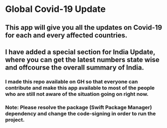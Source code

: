 # Global Covid-19 Update

## This app will give you all the updates on Covid-19 for each and every affected countries.

## I have added a special section for India Update, where you can get the latest numbers state wise and offcourse the overall summary of India.

### I made this repo available on GH so that everyone can contribute and make this app available to most of the people who are still not aware of the situation going on right now.


### Note: Please resolve the package (Swift Package Manager) dependency and change the code-signing in order to run the project.
